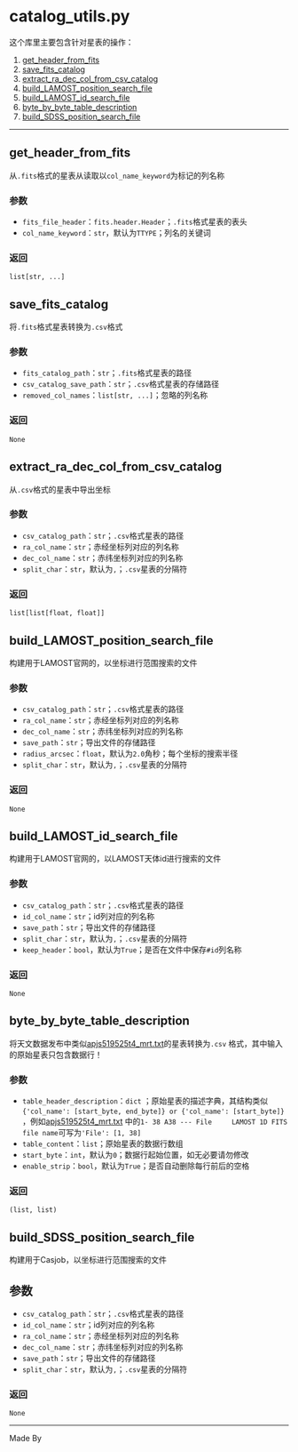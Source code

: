 # catalog_utils.py

这个库里主要包含针对星表的操作：

1. [get_header_from_fits](#get_header_from_fits)
2. [save_fits_catalog](#save_fits_catalog)
3. [extract_ra_dec_col_from_csv_catalog](#extract_ra_dec_col_from_csv_catalog)
4. [build_LAMOST_position_search_file](#build_LAMOST_position_search_file)
5. [build_LAMOST_id_search_file](#build_LAMOST_id_search_file)
6. [byte_by_byte_table_description](#byte_by_byte_table_description)
7. [build_SDSS_position_search_file](#build_SDSS_position_search_file)

---

## get_header_from_fits

从`.fits`格式的星表从读取以`col_name_keyword`为标记的列名称

### 参数

- `fits_file_header`：`fits.header.Header`；`.fits`格式星表的表头
- `col_name_keyword`：`str`，默认为`TTYPE`；列名的关键词

### 返回

`list[str, ...]`

## save_fits_catalog

将`.fits`格式星表转换为`.csv`格式

### 参数

- `fits_catalog_path`：`str`；`.fits`格式星表的路径
- `csv_catalog_save_path`：`str`；`.csv`格式星表的存储路径
- `removed_col_names`：`list[str, ...]`；忽略的列名称

### 返回

`None`

## extract_ra_dec_col_from_csv_catalog

从`.csv`格式的星表中导出坐标

### 参数

- `csv_catalog_path`：`str`；`.csv`格式星表的路径
- `ra_col_name`：`str`；赤经坐标列对应的列名称
- `dec_col_name`：`str`；赤纬坐标列对应的列名称
- `split_char`：`str`，默认为`,`；`.csv`星表的分隔符

### 返回

`list[list[float, float]]`

## build_LAMOST_position_search_file

构建用于LAMOST官网的，以坐标进行范围搜索的文件

### 参数

- `csv_catalog_path`：`str`；`.csv`格式星表的路径
- `ra_col_name`：`str`；赤经坐标列对应的列名称
- `dec_col_name`：`str`；赤纬坐标列对应的列名称
- `save_path`：`str`；导出文件的存储路径
- `radius_arcsec`：`float`，默认为`2.0`角秒；每个坐标的搜索半径
- `split_char`：`str`，默认为`,`；`.csv`星表的分隔符

### 返回

`None`

## build_LAMOST_id_search_file

构建用于LAMOST官网的，以LAMOST天体id进行搜索的文件

### 参数

- `csv_catalog_path`：`str`；`.csv`格式星表的路径
- `id_col_name`：`str`；id列对应的列名称
- `save_path`：`str`；导出文件的存储路径
- `split_char`：`str`，默认为`,`；`.csv`星表的分隔符
- `keep_header`：`bool`，默认为`True`；是否在文件中保存`#id`列名称

### 返回

`None`

## byte_by_byte_table_description

将天文数据发布中类似[apjs519525t4_mrt.txt](http://cdsarc.u-strasbg.fr/viz-bin/qcat?J/A+A/588/A87)的星表转换为`.csv`
格式，其中输入的原始星表只包含数据行！

### 参数

- `table_header_description`：`dict`
  ；原始星表的描述字典，其结构类似`{'col_name': [start_byte, end_byte]} or {'col_name': [start_byte]}`
  ，例如[apjs519525t4_mrt.txt](http://cdsarc.u-strasbg.fr/viz-bin/qcat?J/A+A/588/A87)
  中的`1- 38 A38 --- File     LAMOST 1D FITS file name`可写为`'File': [1, 38]`
- `table_content`：`list`；原始星表的数据行数组
- `start_byte`：`int`，默认为`0`；数据行起始位置，如无必要请勿修改
- `enable_strip`：`bool`，默认为`True`；是否自动删除每行前后的空格

### 返回

`(list, list)`

## build_SDSS_position_search_file

构建用于Casjob，以坐标进行范围搜索的文件

## 参数

- `csv_catalog_path`：`str`；`.csv`格式星表的路径
- `id_col_name`：`str`；id列对应的列名称
- `ra_col_name`：`str`；赤经坐标列对应的列名称
- `dec_col_name`：`str`；赤纬坐标列对应的列名称
- `save_path`：`str`；导出文件的存储路径
- `split_char`：`str`，默认为`,`；`.csv`星表的分隔符

### 返回

`None`

---

Made By